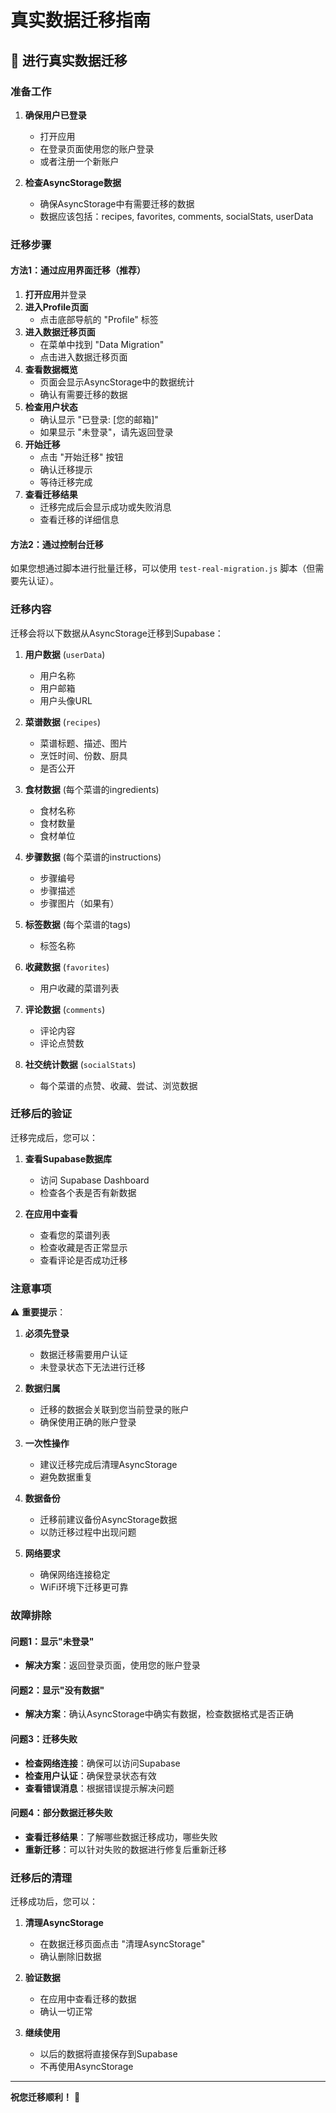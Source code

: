 # 真实数据迁移指南

## 🚀 进行真实数据迁移

### 准备工作

1. **确保用户已登录**
   - 打开应用
   - 在登录页面使用您的账户登录
   - 或者注册一个新账户

2. **检查AsyncStorage数据**
   - 确保AsyncStorage中有需要迁移的数据
   - 数据应该包括：recipes, favorites, comments, socialStats, userData

### 迁移步骤

#### 方法1：通过应用界面迁移（推荐）

1. **打开应用**并登录
2. **进入Profile页面**
   - 点击底部导航的 "Profile" 标签
3. **进入数据迁移页面**
   - 在菜单中找到 "Data Migration"
   - 点击进入数据迁移页面
4. **查看数据概览**
   - 页面会显示AsyncStorage中的数据统计
   - 确认有需要迁移的数据
5. **检查用户状态**
   - 确认显示 "已登录: [您的邮箱]"
   - 如果显示 "未登录"，请先返回登录
6. **开始迁移**
   - 点击 "开始迁移" 按钮
   - 确认迁移提示
   - 等待迁移完成
7. **查看迁移结果**
   - 迁移完成后会显示成功或失败消息
   - 查看迁移的详细信息

#### 方法2：通过控制台迁移

如果您想通过脚本进行批量迁移，可以使用 `test-real-migration.js` 脚本（但需要先认证）。

### 迁移内容

迁移会将以下数据从AsyncStorage迁移到Supabase：

1. **用户数据** (`userData`)
   - 用户名称
   - 用户邮箱
   - 用户头像URL

2. **菜谱数据** (`recipes`)
   - 菜谱标题、描述、图片
   - 烹饪时间、份数、厨具
   - 是否公开

3. **食材数据** (每个菜谱的ingredients)
   - 食材名称
   - 食材数量
   - 食材单位

4. **步骤数据** (每个菜谱的instructions)
   - 步骤编号
   - 步骤描述
   - 步骤图片（如果有）

5. **标签数据** (每个菜谱的tags)
   - 标签名称

6. **收藏数据** (`favorites`)
   - 用户收藏的菜谱列表

7. **评论数据** (`comments`)
   - 评论内容
   - 评论点赞数

8. **社交统计数据** (`socialStats`)
   - 每个菜谱的点赞、收藏、尝试、浏览数据

### 迁移后的验证

迁移完成后，您可以：

1. **查看Supabase数据库**
   - 访问 Supabase Dashboard
   - 检查各个表是否有新数据

2. **在应用中查看**
   - 查看您的菜谱列表
   - 检查收藏是否正常显示
   - 查看评论是否成功迁移

### 注意事项

⚠️ **重要提示**：

1. **必须先登录**
   - 数据迁移需要用户认证
   - 未登录状态下无法进行迁移

2. **数据归属**
   - 迁移的数据会关联到您当前登录的账户
   - 确保使用正确的账户登录

3. **一次性操作**
   - 建议迁移完成后清理AsyncStorage
   - 避免数据重复

4. **数据备份**
   - 迁移前建议备份AsyncStorage数据
   - 以防迁移过程中出现问题

5. **网络要求**
   - 确保网络连接稳定
   - WiFi环境下迁移更可靠

### 故障排除

#### 问题1：显示"未登录"
- **解决方案**：返回登录页面，使用您的账户登录

#### 问题2：显示"没有数据"
- **解决方案**：确认AsyncStorage中确实有数据，检查数据格式是否正确

#### 问题3：迁移失败
- **检查网络连接**：确保可以访问Supabase
- **检查用户认证**：确保登录状态有效
- **查看错误消息**：根据错误提示解决问题

#### 问题4：部分数据迁移失败
- **查看迁移结果**：了解哪些数据迁移成功，哪些失败
- **重新迁移**：可以针对失败的数据进行修复后重新迁移

### 迁移后的清理

迁移成功后，您可以：

1. **清理AsyncStorage**
   - 在数据迁移页面点击 "清理AsyncStorage"
   - 确认删除旧数据

2. **验证数据**
   - 在应用中查看迁移的数据
   - 确认一切正常

3. **继续使用**
   - 以后的数据将直接保存到Supabase
   - 不再使用AsyncStorage

---

**祝您迁移顺利！** 🎉
